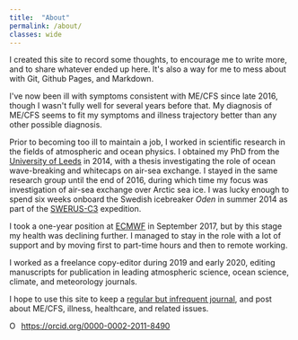 ```yaml
---
title:  "About"
permalink: /about/
classes: wide
---
```


<!--This is a comment-->
I created this site to record some thoughts, to encourage me to write more, and to share whatever ended up here. It's also a way for me to mess about with Git, Github Pages, and Markdown.

I've now been ill with symptoms consistent with ME/CFS since late 2016, though I wasn't fully well for several years before that. My diagnosis of ME/CFS seems to fit my symptoms and illness trajectory better than any other possible diagnosis.

Prior to becoming too ill to maintain a job, I worked in scientific research in the fields of atmospheric and ocean physics. I obtained my PhD from the [University of Leeds](https://environment.leeds.ac.uk/institute-climate-atmospheric-science) in 2014, with a thesis investigating the role of ocean wave-breaking and whitecaps on air-sea exchange. I stayed in the same research group until the end of 2016, during which time my focus was investigation of air-sea exchange over Arctic sea ice. I was lucky enough to spend six weeks onboard the Swedish icebreaker _Oden_ in summer 2014 as part of the [SWERUS-C3](http://www.swerus-c3.geo.su.se/) expedition.

I took a one-year position at [ECMWF](https://www.ecmwf.int/) in September 2017, but by this stage my health was declining further. I managed to stay in the role with a lot of support and by moving first to part-time hours and then to remote working.

I worked as a freelance copy-editor during 2019 and early 2020, editing manuscripts for publication in leading atmospheric science, ocean science, climate, and meteorology journals.

I hope to use this site to keep a [regular but infrequent journal](https://domsalisbury.github.io/categories/almanac/), and post about ME/CFS, illness, healthcare, and related issues.

<div itemscope itemtype="https://schema.org/Person"><a itemprop="sameAs" content="https://orcid.org/0000-0002-2011-8490" href="https://orcid.org/0000-0002-2011-8490" target="orcid.widget" rel="me noopener noreferrer" style="vertical-align:top;"><img src="https://orcid.org/sites/default/files/images/orcid_16x16.png" style="width:1em;margin-right:.5em;" alt="ORCID iD icon">https://orcid.org/0000-0002-2011-8490</a></div>

